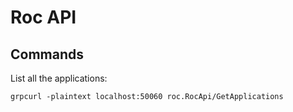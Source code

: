 # Roc API

## Commands

List all the applications:
```shell
grpcurl -plaintext localhost:50060 roc.RocApi/GetApplications
```